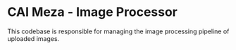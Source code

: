 # CAI Meza - Image Processor

This codebase is responsible for managing the image processing pipeline of uploaded images.

